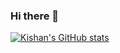 ### Hi there 👋

<!--
**kishan7492/kishan7492** is a ✨ _special_ ✨ repository because its `README.md` (this file) appears on your GitHub profile.

Here are some ideas to get you started:

- 🔭 I’m currently working on ...
- 🌱 I’m currently learning ...
- 👯 I’m looking to collaborate on ...
- 🤔 I’m looking for help with ...
- 💬 Ask me about ...
- 📫 How to reach me: ...
- 😄 Pronouns: ...
- ⚡ Fun fact: ...
-->

[![Kishan's GitHub stats](https://github-readme-stats.vercel.app/api?username=kishan7492)](https://github.com/kishan7492/kishan7492)
